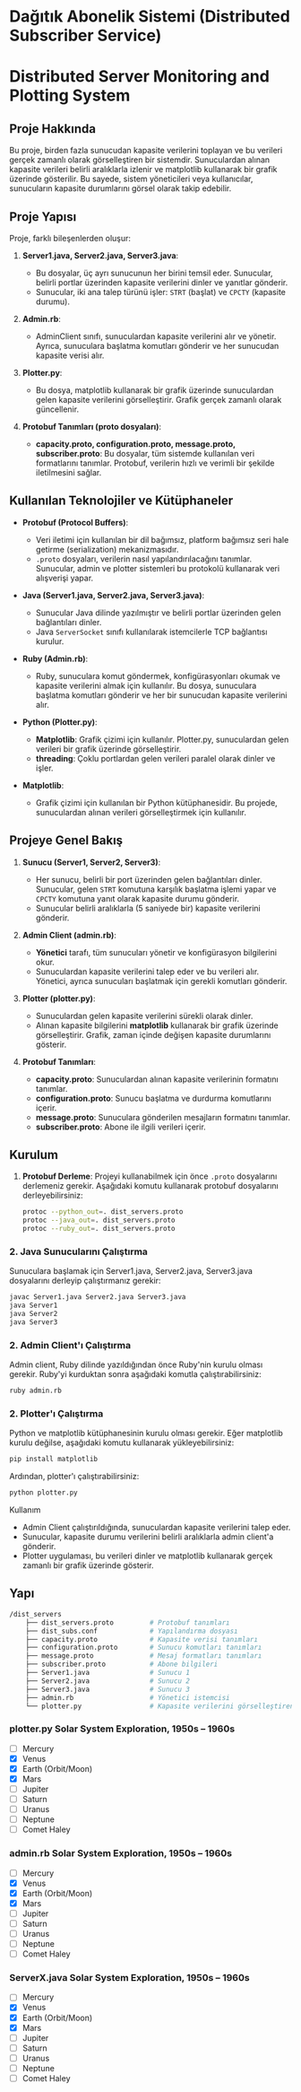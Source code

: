 # Dağıtık Abonelik Sistemi (Distributed Subscriber Service)
# Distributed Server Monitoring and Plotting System

## Proje Hakkında

Bu proje, birden fazla sunucudan kapasite verilerini toplayan ve bu verileri gerçek zamanlı olarak görselleştiren bir sistemdir. Sunuculardan alınan kapasite verileri belirli aralıklarla izlenir ve matplotlib kullanarak bir grafik üzerinde gösterilir. Bu sayede, sistem yöneticileri veya kullanıcılar, sunucuların kapasite durumlarını görsel olarak takip edebilir.

## Proje Yapısı

Proje, farklı bileşenlerden oluşur:

1. **Server1.java, Server2.java, Server3.java**: 
   - Bu dosyalar, üç ayrı sunucunun her birini temsil eder. Sunucular, belirli portlar üzerinden kapasite verilerini dinler ve yanıtlar gönderir.
   - Sunucular, iki ana talep türünü işler: `STRT` (başlat) ve `CPCTY` (kapasite durumu).
   
2. **Admin.rb**:
   - AdminClient sınıfı, sunuculardan kapasite verilerini alır ve yönetir. Ayrıca, sunuculara başlatma komutları gönderir ve her sunucudan kapasite verisi alır.
   
3. **Plotter.py**:
   - Bu dosya, matplotlib kullanarak bir grafik üzerinde sunuculardan gelen kapasite verilerini görselleştirir. Grafik gerçek zamanlı olarak güncellenir.

4. **Protobuf Tanımları (proto dosyaları)**:
   - **capacity.proto, configuration.proto, message.proto, subscriber.proto**: Bu dosyalar, tüm sistemde kullanılan veri formatlarını tanımlar. Protobuf, verilerin hızlı ve verimli bir şekilde iletilmesini sağlar.

## Kullanılan Teknolojiler ve Kütüphaneler

- **Protobuf (Protocol Buffers)**: 
   - Veri iletimi için kullanılan bir dil bağımsız, platform bağımsız seri hale getirme (serialization) mekanizmasıdır.
   - `.proto` dosyaları, verilerin nasıl yapılandırılacağını tanımlar. Sunucular, admin ve plotter sistemleri bu protokolü kullanarak veri alışverişi yapar.

- **Java (Server1.java, Server2.java, Server3.java)**: 
   - Sunucular Java dilinde yazılmıştır ve belirli portlar üzerinden gelen bağlantıları dinler.
   - Java `ServerSocket` sınıfı kullanılarak istemcilerle TCP bağlantısı kurulur.

- **Ruby (Admin.rb)**: 
   - Ruby, sunuculara komut göndermek, konfigürasyonları okumak ve kapasite verilerini almak için kullanılır. Bu dosya, sunuculara başlatma komutları gönderir ve her bir sunucudan kapasite verilerini alır.

- **Python (Plotter.py)**: 
   - **Matplotlib**: Grafik çizimi için kullanılır. Plotter.py, sunuculardan gelen verileri bir grafik üzerinde görselleştirir.
   - **threading**: Çoklu portlardan gelen verileri paralel olarak dinler ve işler.

- **Matplotlib**:
   - Grafik çizimi için kullanılan bir Python kütüphanesidir. Bu projede, sunuculardan alınan verileri görselleştirmek için kullanılır.

## Projeye Genel Bakış

1. **Sunucu (Server1, Server2, Server3)**:
   - Her sunucu, belirli bir port üzerinden gelen bağlantıları dinler. Sunucular, gelen `STRT` komutuna karşılık başlatma işlemi yapar ve `CPCTY` komutuna yanıt olarak kapasite durumu gönderir.
   - Sunucular belirli aralıklarla (5 saniyede bir) kapasite verilerini gönderir.

2. **Admin Client (admin.rb)**:
   - **Yönetici** tarafı, tüm sunucuları yönetir ve konfigürasyon bilgilerini okur. 
   - Sunuculardan kapasite verilerini talep eder ve bu verileri alır. Yönetici, ayrıca sunucuları başlatmak için gerekli komutları gönderir.

3. **Plotter (plotter.py)**:
   - Sunuculardan gelen kapasite verilerini sürekli olarak dinler.
   - Alınan kapasite bilgilerini **matplotlib** kullanarak bir grafik üzerinde görselleştirir. Grafik, zaman içinde değişen kapasite durumlarını gösterir.

4. **Protobuf Tanımları**:
   - **capacity.proto**: Sunuculardan alınan kapasite verilerinin formatını tanımlar.
   - **configuration.proto**: Sunucu başlatma ve durdurma komutlarını içerir.
   - **message.proto**: Sunuculara gönderilen mesajların formatını tanımlar.
   - **subscriber.proto**: Abone ile ilgili verileri içerir.

## Kurulum

1. **Protobuf Derleme**:
   Projeyi kullanabilmek için önce `.proto` dosyalarını derlemeniz gerekir. Aşağıdaki komutu kullanarak protobuf dosyalarını derleyebilirsiniz:
   
   ```bash
   protoc --python_out=. dist_servers.proto
   protoc --java_out=. dist_servers.proto
   protoc --ruby_out=. dist_servers.proto

 ### 2. **Java Sunucularını Çalıştırma**
 Sunuculara başlamak için Server1.java, Server2.java, Server3.java dosyalarını derleyip çalıştırmanız gerekir:
 
  ```bash
  javac Server1.java Server2.java Server3.java
  java Server1
  java Server2
  java Server3
```
 ### 2. **Admin Client'ı Çalıştırma**
 Admin client, Ruby dilinde yazıldığından önce Ruby'nin kurulu olması gerekir. Ruby'yi kurduktan sonra aşağıdaki komutla çalıştırabilirsiniz:
 ```bash
ruby admin.rb
```
### 2. **Plotter'ı Çalıştırma**
Python ve matplotlib kütüphanesinin kurulu olması gerekir. Eğer matplotlib kurulu değilse, aşağıdaki komutu kullanarak yükleyebilirsiniz:
 ```bash
pip install matplotlib
```
Ardından, plotter'ı çalıştırabilirsiniz:
```bash
python plotter.py
```
Kullanım
- Admin Client çalıştırıldığında, sunuculardan kapasite verilerini talep eder.
- Sunucular, kapasite durumu verilerini belirli aralıklarla admin client'a gönderir.
- Plotter uygulaması, bu verileri dinler ve matplotlib kullanarak gerçek zamanlı bir grafik üzerinde gösterir.

## Yapı
```bash
/dist_servers
    ├── dist_servers.proto         # Protobuf tanımları
    ├── dist_subs.conf             # Yapılandırma dosyası
    ├── capacity.proto             # Kapasite verisi tanımları
    ├── configuration.proto        # Sunucu komutları tanımları
    ├── message.proto              # Mesaj formatları tanımları
    ├── subscriber.proto           # Abone bilgileri
    ├── Server1.java               # Sunucu 1
    ├── Server2.java               # Sunucu 2
    ├── Server3.java               # Sunucu 3
    ├── admin.rb                   # Yönetici istemcisi
    └── plotter.py                 # Kapasite verilerini görselleştiren Python scripti

```




### plotter.py Solar System Exploration, 1950s – 1960s

- [ ] Mercury
- [x] Venus
- [x] Earth (Orbit/Moon)
- [x] Mars
- [ ] Jupiter
- [ ] Saturn
- [ ] Uranus
- [ ] Neptune
- [ ] Comet Haley

### admin.rb Solar System Exploration, 1950s – 1960s

- [ ] Mercury
- [x] Venus
- [x] Earth (Orbit/Moon)
- [x] Mars
- [ ] Jupiter
- [ ] Saturn
- [ ] Uranus
- [ ] Neptune
- [ ] Comet Haley

### ServerX.java Solar System Exploration, 1950s – 1960s

- [ ] Mercury
- [x] Venus
- [x] Earth (Orbit/Moon)
- [x] Mars
- [ ] Jupiter
- [ ] Saturn
- [ ] Uranus
- [ ] Neptune
- [ ] Comet Haley
